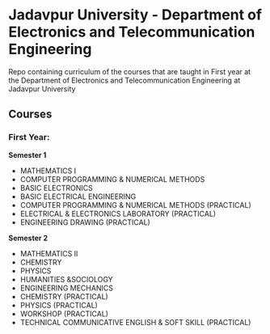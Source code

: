 # Jadavpur University - Department of Electronics and Telecommunication Engineering
Repo containing curriculum of the courses that are taught in First year at the Department of Electronics and Telecommunication Engineering at Jadavpur University

## Courses

### First Year:

**Semester 1**
- MATHEMATICS I
- COMPUTER PROGRAMMING & NUMERICAL METHODS
- BASIC ELECTRONICS
- BASIC ELECTRICAL ENGINEERING
- COMPUTER PROGRAMMING & NUMERICAL METHODS (PRACTICAL)
- ELECTRICAL & ELECTRONICS LABORATORY (PRACTICAL)
- ENGINEERING DRAWING (PRACTICAL)

**Semester 2**
- MATHEMATICS II
- CHEMISTRY
- PHYSICS
- HUMANITIES &SOCIOLOGY
- ENGINEERING MECHANICS
- CHEMISTRY (PRACTICAL)
- PHYSICS (PRACTICAL)
- WORKSHOP (PRACTICAL)
- TECHNICAL COMMUNICATIVE ENGLISH & SOFT SKILL (PRACTICAL)